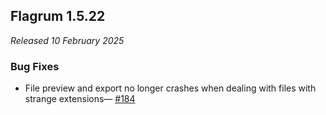 ## Flagrum 1.5.22

_Released 10 February 2025_

### Bug Fixes

* File preview and export no longer crashes when dealing with files with strange extensions— [#184](https://github.com/Kizari/Flagrum/issues/184)
